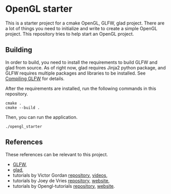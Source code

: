 # OpenGL starter

This is a starter project for a cmake OpenGL, GLFW, glad project. There are a lot of things you need to initialize and write to create a simple OpenGL project. This repository tries to help start an OpenGL project.

## Building

In order to build, you need to install the requirements to build GLFW and glad from source.
As of right now, glad requires Jinja2 python package, and GLFW requires multiple packages and libraries to be installed. See [Compiling GLFW](https://www.glfw.org/docs/latest/compile.html) for details.

After the requirements are installed, run the following commands in this repository.
```
cmake .
cmake --build .
```

Then, you can run the application.
```
./opengl_starter
```

## References

These references can be relevant to this project.
* [GLFW](https://www.glfw.org/),
* [glad](https://github.com/Dav1dde/glad/),
* tutorials by Victor Gordan [repository](https://github.com/VictorGordan/opengl-tutorials), [videos](https://www.youtube.com/playlist?list=PLPaoO-vpZnumdcb4tZc4x5Q-v7CkrQ6M-),
* tutorials by Joey de Vries [repository](https://github.com/JoeyDeVries/LearnOpenGL), [website](https://learnopengl.com),
* tutorials by Opengl-tutorials [repository](https://github.com/opengl-tutorials/ogl), [website](https://www.opengl-tutorial.org/).
